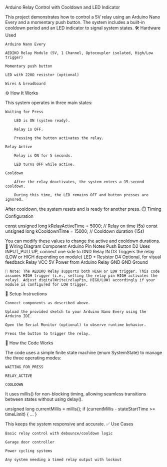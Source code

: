 Arduino Relay Control with Cooldown and LED Indicator

This project demonstrates how to control a 5V relay using an Arduino Nano Every and a momentary push button. The system includes a built-in cooldown period and an LED indicator to signal system states.
🛠️ Hardware Used

    Arduino Nano Every

    AEDIKO Relay Module (5V, 1 Channel, Optocoupler isolated, High/Low trigger)

    Momentary push button

    LED with 220Ω resistor (optional)

    Wires & breadboard

⚙️ How It Works

This system operates in three main states:

    Waiting for Press

        LED is ON (system ready).

        Relay is OFF.

        Pressing the button activates the relay.

    Relay Active

        Relay is ON for 5 seconds.

        LED turns OFF while active.

    Cooldown

        After the relay deactivates, the system enters a 15-second cooldown.

        During this time, the LED remains OFF and button presses are ignored.

After cooldown, the system resets and is ready for another press.
⏱️ Timing Configuration

const unsigned long kRelayActiveTime = 5000;  // Relay on time (5s)
const unsigned long kCooldownTime    = 15000; // Cooldown duration (15s)

You can modify these values to change the active and cooldown durations.
🧰 Wiring Diagram
Component	Arduino Pin	Notes
Push Button	D2	Uses INPUT_PULLUP, connect one side to GND
Relay IN	D3	Triggers the relay (LOW or HIGH depending on module)
LED + Resistor	D4	Optional, for visual feedback
Relay VCC	5V	Power from Arduino
Relay GND	GND	Ground

    🧠 Note: The AEDIKO Relay supports both HIGH or LOW trigger. This code assumes HIGH trigger (i.e., setting the relay pin HIGH activates the relay). Adjust digitalWrite(relayPin, HIGH/LOW) accordingly if your module is configured for LOW trigger.

🔌 Setup Instructions

    Connect components as described above.

    Upload the provided sketch to your Arduino Nano Every using the Arduino IDE.

    Open the Serial Monitor (optional) to observe runtime behavior.

    Press the button to trigger the relay.

🧠 How the Code Works

The code uses a simple finite state machine (enum SystemState) to manage the three operating modes:

    WAITING_FOR_PRESS

    RELAY_ACTIVE

    COOLDOWN

It uses millis() for non-blocking timing, allowing seamless transitions between states without using delay().

unsigned long currentMillis = millis();
if (currentMillis - stateStartTime >= timeLimit) { ... }

This keeps the system responsive and accurate.
✅ Use Cases

    Basic relay control with debounce/cooldown logic

    Garage door controller

    Power cycling systems

    Any system needing a timed relay output with lockout

